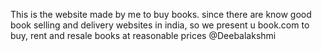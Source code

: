 This is the website made by me to buy books. since there are know good book selling and delivery websites in india, so we present u book.com to buy, rent and resale books at reasonable prices      @Deebalakshmi
